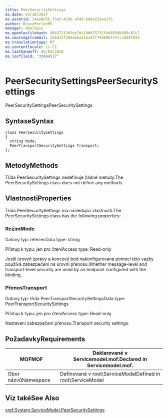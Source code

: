 ```yaml
---
title: PeerSecuritySettings
ms.date: 03/30/2017
ms.assetid: 24ae0d35-f3a3-419b-afd6-686e22aae27b
author: BrucePerlerMS
manager: mbaldwin
ms.openlocfilehash: 58b372f26fee7dc180d75731fd4855db569c87c7
ms.sourcegitcommit: 3d5d33f384eeba41b2dff79d096f47ccc8d8f03d
ms.translationtype: MT
ms.contentlocale: cs-CZ
ms.lasthandoff: 05/04/2018
ms.locfileid: "33484517"
---
```

# <a name="peersecuritysettings"></a><span data-ttu-id="1fdbc-102">PeerSecuritySettings</span><span class="sxs-lookup"><span data-stu-id="1fdbc-102">PeerSecuritySettings</span></span>
<span data-ttu-id="1fdbc-103">PeerSecuritySettings</span><span class="sxs-lookup"><span data-stu-id="1fdbc-103">PeerSecuritySettings</span></span>  
  
## <a name="syntax"></a><span data-ttu-id="1fdbc-104">Syntaxe</span><span class="sxs-lookup"><span data-stu-id="1fdbc-104">Syntax</span></span>  
  
```  
class PeerSecuritySettings  
{  
  string Mode;  
  PeerTransportSecuritySettings Transport;  
};  
```  
  
## <a name="methods"></a><span data-ttu-id="1fdbc-105">Metody</span><span class="sxs-lookup"><span data-stu-id="1fdbc-105">Methods</span></span>  
 <span data-ttu-id="1fdbc-106">Třída PeerSecuritySettings nedefinuje žádné metody.</span><span class="sxs-lookup"><span data-stu-id="1fdbc-106">The PeerSecuritySettings class does not define any methods.</span></span>  
  
## <a name="properties"></a><span data-ttu-id="1fdbc-107">Vlastnosti</span><span class="sxs-lookup"><span data-stu-id="1fdbc-107">Properties</span></span>  
 <span data-ttu-id="1fdbc-108">Třída PeerSecuritySettings má následující vlastnosti:</span><span class="sxs-lookup"><span data-stu-id="1fdbc-108">The PeerSecuritySettings class has the following properties:</span></span>  
  
### <a name="mode"></a><span data-ttu-id="1fdbc-109">Režim</span><span class="sxs-lookup"><span data-stu-id="1fdbc-109">Mode</span></span>  
 <span data-ttu-id="1fdbc-110">Datový typ: řetězec</span><span class="sxs-lookup"><span data-stu-id="1fdbc-110">Data type: string</span></span>  
  
 <span data-ttu-id="1fdbc-111">Přístup k typu: jen pro čtení</span><span class="sxs-lookup"><span data-stu-id="1fdbc-111">Access type: Read-only</span></span>  
  
 <span data-ttu-id="1fdbc-112">Jestli úroveň zprávy a koncový bod nakonfigurovaná pomocí této vazby používá zabezpečení na úrovni přenosu.</span><span class="sxs-lookup"><span data-stu-id="1fdbc-112">Whether message-level and transport-level security are used by an endpoint configured with the binding.</span></span>  
  
### <a name="transport"></a><span data-ttu-id="1fdbc-113">Přenos</span><span class="sxs-lookup"><span data-stu-id="1fdbc-113">Transport</span></span>  
 <span data-ttu-id="1fdbc-114">Datový typ: třída PeerTransportSecuritySettings</span><span class="sxs-lookup"><span data-stu-id="1fdbc-114">Data type: PeerTransportSecuritySettings</span></span>  
  
 <span data-ttu-id="1fdbc-115">Přístup k typu: jen pro čtení</span><span class="sxs-lookup"><span data-stu-id="1fdbc-115">Access type: Read-only</span></span>  
  
 <span data-ttu-id="1fdbc-116">Nastavení zabezpečení přenosu.</span><span class="sxs-lookup"><span data-stu-id="1fdbc-116">Transport security settings.</span></span>  
  
## <a name="requirements"></a><span data-ttu-id="1fdbc-117">Požadavky</span><span class="sxs-lookup"><span data-stu-id="1fdbc-117">Requirements</span></span>  
  
|<span data-ttu-id="1fdbc-118">MOF</span><span class="sxs-lookup"><span data-stu-id="1fdbc-118">MOF</span></span>|<span data-ttu-id="1fdbc-119">Deklarované v Servicemodel.mof.</span><span class="sxs-lookup"><span data-stu-id="1fdbc-119">Declared in Servicemodel.mof.</span></span>|  
|---------|-----------------------------------|  
|<span data-ttu-id="1fdbc-120">Obor názvů</span><span class="sxs-lookup"><span data-stu-id="1fdbc-120">Namespace</span></span>|<span data-ttu-id="1fdbc-121">Definované v root\ServiceModel</span><span class="sxs-lookup"><span data-stu-id="1fdbc-121">Defined in root\ServiceModel</span></span>|  
  
## <a name="see-also"></a><span data-ttu-id="1fdbc-122">Viz také</span><span class="sxs-lookup"><span data-stu-id="1fdbc-122">See Also</span></span>  
 <xref:System.ServiceModel.PeerSecuritySettings>
